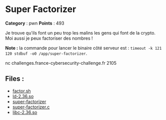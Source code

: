 # Super Factorizer

**Category** : pwn
**Points** : 493

Je trouve qu'ils font un peu trop les malins les gens qui font de la crypto. Moi aussi je peux factoriser des nombres !

**Note :** la commande pour lancer le binaire côté serveur est : `timeout -k 121 120 stdbuf -o0 /app/super-factorizer`.


nc challenges.france-cybersecurity-challenge.fr 2105

## Files : 
 - [factor.sh](./factor.sh)
 - [ld-2.36.so](./ld-2.36.so)
 - [super-factorizer](./super-factorizer)
 - [super-factorizer.c](./super-factorizer.c)
 - [libc-2.36.so](./libc-2.36.so)


